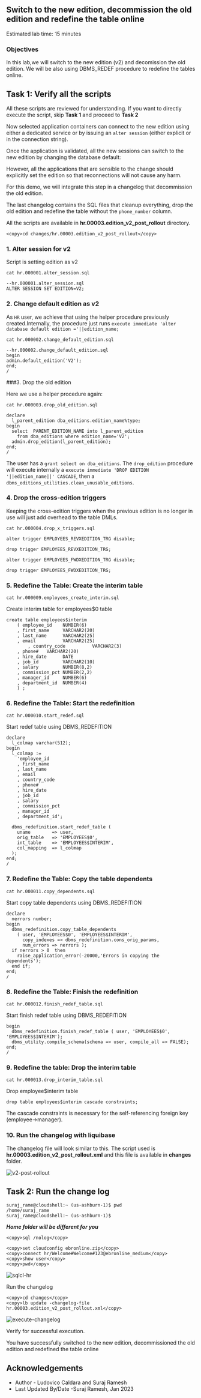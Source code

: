 ## Switch to the new edition, decommission the old edition and redefine the table online

Estimated lab time: 15 minutes

### Objectives

In this lab,we will switch to the new edition (v2) and decomission the old edition. We will be also using DBMS_REDEF procedure to redefine the tables online.

## Task 1: Verify all the scripts 

All these scripts are reviewed for understanding. If you want to directly execute the script, skip **Task 1** and proceed to **Task 2** 

Now selected application containers can connect to the new edition using either a dedicated service or by issuing an `alter session` (either explicit or in the connection string).

Once the application is validated, all the new sessions can switch to the new edition by changing the database default:

However, all the applications that are sensible to the change should explicitly set the edition so that reconnections will not cause any harm.

For this demo, we will integrate this step in a changelog that decommission the old edition.

The last changelog contains the SQL files that cleanup everything, drop the old edition and redefine the table without the `phone_number` column.

All the scripts are available in **hr.00003.edition_v2_post_rollout** directory.

```text
<copy>cd changes/hr.00003.edition_v2_post_rollout</copy>
```

### 1. Alter session for v2 

Script is setting edition as v2

    cat hr.000001.alter_session.sql

    --hr.000001.alter_session.sql
    ALTER SESSION SET EDITION=V2;

### 2. Change default edition as v2

As `HR` user, we achieve that using the helper procedure previously created.Internally, the procedure just runs `execute immediate 'alter database default edition ='||edition_name;`

    cat hr.000002.change_default_edition.sql

    --hr.000002.change_default_edition.sql
    begin
    admin.default_edition('V2');
    end;
    /

###3. Drop the old edition

Here we use a helper procedure again:

    cat hr.000003.drop_old_edition.sql

```text
declare
  l_parent_edition dba_editions.edition_name%type;
begin
  select  PARENT_EDITION_NAME into l_parent_edition
    from dba_editions where edition_name='V2';
  admin.drop_edition(l_parent_edition);
end;
/
```

The user has a `grant select on dba_editions`. The `drop_edition` procedure will execute internally a `execute immediate 'DROP EDITION '||edition_name||' CASCADE`, then a `dbms_editions_utilities.clean_unusable_editions`.

### 4. Drop the cross-edition triggers

Keeping the cross-edition triggers when the previous edition is no longer in use will just add overhead to the table DMLs.

    cat hr.000004.drop_x_triggers.sql

```text
alter trigger EMPLOYEES_REVXEDITION_TRG disable;

drop trigger EMPLOYEES_REVXEDITION_TRG;

alter trigger EMPLOYEES_FWDXEDITION_TRG disable;

drop trigger EMPLOYEES_FWDXEDITION_TRG;
```

### 5. Redefine the Table: Create the interim table

    cat hr.000009.employees_create_interim.sql

Create interim table for employees$0 table 

```
create table employees$interim
    ( employee_id    NUMBER(6)
    , first_name     VARCHAR2(20)
    , last_name      VARCHAR2(25)
    , email          VARCHAR2(25)
        , country_code          VARCHAR2(3)
    , phone#   VARCHAR2(20)
    , hire_date      DATE
    , job_id         VARCHAR2(10)
    , salary         NUMBER(8,2)
    , commission_pct NUMBER(2,2)
    , manager_id     NUMBER(6)
    , department_id  NUMBER(4)
    ) ;

```

### 6. Redefine the Table: Start the redefinition

    cat hr.000010.start_redef.sql

Start redef table using DBMS_REDEFITION

```text
declare
  l_colmap varchar(512);
begin
  l_colmap :=
    'employee_id
    , first_name
    , last_name
    , email
    , country_code
    , phone#
    , hire_date
    , job_id
    , salary
    , commission_pct
    , manager_id
    , department_id';

  dbms_redefinition.start_redef_table (
    uname        => user,
    orig_table   => 'EMPLOYEES$0',
    int_table    => 'EMPLOYEES$INTERIM',
    col_mapping  => l_colmap
  );
end;
/
```

### 7. Redefine the Table: Copy the table dependents

    cat hr.000011.copy_dependents.sql

Start copy table dependents using DBMS_REDEFITION

```
declare
  nerrors number;
begin
  dbms_redefinition.copy_table_dependents
    ( user, 'EMPLOYEES$0', 'EMPLOYEES$INTERIM',
      copy_indexes => dbms_redefinition.cons_orig_params,
      num_errors => nerrors );
  if nerrors > 0  then
    raise_application_error(-20000,'Errors in copying the dependents');
  end if;
end;
/
```

### 8. Redefine the Table: Finish the redefinition

    cat hr.000012.finish_redef_table.sql

Start finish redef table using DBMS_REDEFITION

```
begin
  dbms_redefinition.finish_redef_table ( user, 'EMPLOYEES$0', 'EMPLOYEES$INTERIM');
  dbms_utility.compile_schema(schema => user, compile_all => FALSE);
end;
/
```

### 9. Redefine the table: Drop the interim table

    cat hr.000013.drop_interim_table.sql

Drop employee$interim table 

```
drop table employees$interim cascade constraints;
```

The cascade constraints is necessary for the self-referencing foreign key (employee->manager).

### 10. Run the changelog with liquibase

The changelog file will look similar to this. The script used is **hr.00003.edition_v2_post_rollout.xml** and this file is available in **changes** folder.

![v2-post-rollout](images/v2-post-rollout.png " ")

## Task 2: Run the change log 

```text
suraj_rame@cloudshell:~ (us-ashburn-1)$ pwd
/home/suraj_rame
suraj_rame@cloudshell:~ (us-ashburn-1)$ 
```

***Home folder will be different for you***

```text
<copy>sql /nolog</copy>
```

```text
<copy>set cloudconfig ebronline.zip</copy>
<copy>connect hr/Welcome#Welcome#123@ebronline_medium</copy>
<copy>show user</copy>
<copy>pwd</copy>
```

![sqlcl-hr](images/sqlcl-hr.png " ")

Run the changelog 

```text
<copy>cd changes</copy>
<copy>lb update -changelog-file hr.00003.edition_v2_post_rollout.xml</copy>
```
![execute-changelog](images/execute-changelog.png " ")

Verify for successful execution.

You have successfully switched to the new edition, decommissioned the old edition and redefined the table online


## Acknowledgements

- Author - Ludovico Caldara and Suraj Ramesh 
- Last Updated By/Date -Suraj Ramesh, Jan 2023